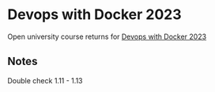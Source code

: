 # Devops with Docker 2023


Open university course returns for [Devops with Docker 2023](https://devopswithdocker.com/)

## Notes

Double check 1.11 - 1.13